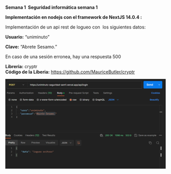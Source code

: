 **Semana 1  Seguridad informática semana 1**

**Implementación en nodejs con el framework de NextJS 14.0.4 :**

Implementación de un api rest de logueo con  los siguientes datos:

**Usuario:** “uniminuto”

**Clave:** “Abrete Sesamo.”

En caso de una sesión erronea, hay una respuesta 500

**Libreria:** cryptr  
**Código de la Liberia:** https://github.com/MauriceButler/cryptr

![](https://raw.githubusercontent.com/sergiotechx/uniminuto_seguridad_sem1/main/postman2.png)
